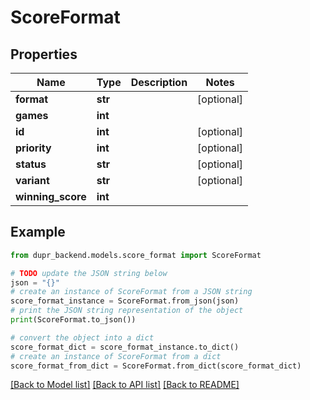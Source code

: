 # ScoreFormat


## Properties

Name | Type | Description | Notes
------------ | ------------- | ------------- | -------------
**format** | **str** |  | [optional] 
**games** | **int** |  | 
**id** | **int** |  | [optional] 
**priority** | **int** |  | [optional] 
**status** | **str** |  | [optional] 
**variant** | **str** |  | [optional] 
**winning_score** | **int** |  | 

## Example

```python
from dupr_backend.models.score_format import ScoreFormat

# TODO update the JSON string below
json = "{}"
# create an instance of ScoreFormat from a JSON string
score_format_instance = ScoreFormat.from_json(json)
# print the JSON string representation of the object
print(ScoreFormat.to_json())

# convert the object into a dict
score_format_dict = score_format_instance.to_dict()
# create an instance of ScoreFormat from a dict
score_format_from_dict = ScoreFormat.from_dict(score_format_dict)
```
[[Back to Model list]](../README.md#documentation-for-models) [[Back to API list]](../README.md#documentation-for-api-endpoints) [[Back to README]](../README.md)


